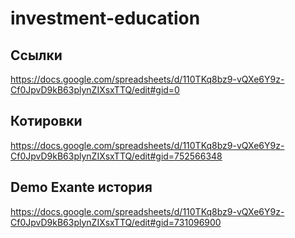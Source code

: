 # investment-education

## Ссылки

https://docs.google.com/spreadsheets/d/110TKq8bz9-vQXe6Y9z-Cf0JpvD9kB63plynZIXsxTTQ/edit#gid=0

## Котировки

https://docs.google.com/spreadsheets/d/110TKq8bz9-vQXe6Y9z-Cf0JpvD9kB63plynZIXsxTTQ/edit#gid=752566348

## Demo Exante история

https://docs.google.com/spreadsheets/d/110TKq8bz9-vQXe6Y9z-Cf0JpvD9kB63plynZIXsxTTQ/edit#gid=731096900

